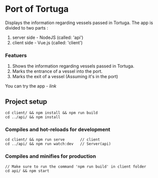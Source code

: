 # Port of Tortuga
Displays the information regarding vessels passed in Tortuga.
The app is divided to two parts :
1. server side - NodeJS (called: 'api')
2. client side - Vue.js (called: 'client')

### Featuers
1. Shows the information regarding vessels passed in Tortuga.
2. Marks the entrance of a vessel into the port.
3. Marks the exit of a vessel (Assuming it's in the port)

You can try the app - *link*

## Project setup
```
cd client/ && npm install && npm run build
cd ../api/ && npm install
```

### Compiles and hot-reloads for development
```
cd client/ && npm run serve       // client
cd ../api/ && npm run watch:dev   // Server(api)
```

### Compiles and minifies for production
```
// Make sure to run the command 'npm run build' in client folder
cd api/ && npm start
```

